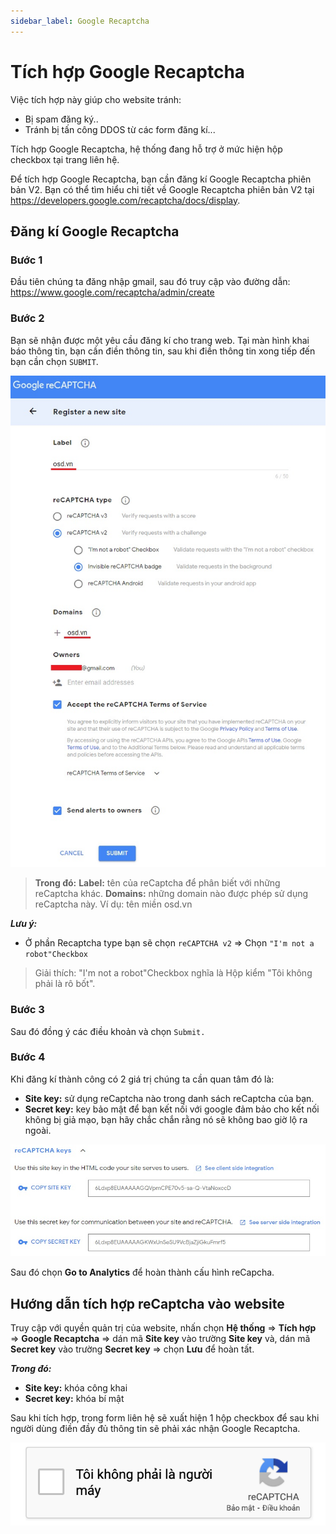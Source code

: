 ```yaml
---
sidebar_label: Google Recaptcha
---
```

# Tích hợp Google Recaptcha

Việc tích hợp này giúp cho website tránh:
* Bị spam đăng ký..
* Tránh bị tấn công DDOS từ các form đăng kí...

Tích hợp Google Recaptcha, hệ thống đang hỗ trợ ở mức hiện hộp checkbox tại trang liên hệ.

Để tích hợp Google Recaptcha, bạn cần đăng kí Google Recaptcha phiên bản V2. Bạn có thể tìm hiểu chi tiết về Google Recaptcha phiên bản V2 tại https://developers.google.com/recaptcha/docs/display.

## Đăng kí Google Recaptcha 

### Bước 1
Đầu tiên chúng ta đăng nhập gmail, sau đó truy cập vào đường dẫn: https://www.google.com/recaptcha/admin/create

### Bước 2
Bạn sẽ nhận được một yêu cầu đăng kí cho trang web. Tại màn hình khai báo thông tin, bạn cần điền thông tin, sau khi điền thông tin xong tiếp đến bạn cần chọn `SUBMIT`.

![Khai báo recaptcha](img/recapcha-1.jpeg)

> **Trong đó:** 
> **Label:** tên của reCaptcha để phân biết với những reCaptcha khác.
**Domains:** những domain nào được phép sử dụng reCaptcha này. Ví dụ: tên miền osd.vn

***Lưu ý:***
* Ở phần Recaptcha type bạn sẽ chọn `reCAPTCHA v2` => Chọn `"I'm not a robot"Checkbox` 
> Giải thích: "I'm not a robot"Checkbox nghĩa là Hộp kiểm "Tôi không phải là rô bốt".

### Bước 3
Sau đó đồng ý các điều khoản và chọn `Submit.`

### Bước 4
Khi đăng kí thành công có 2 giá trị chúng ta cần quan tâm đó là:
* **Site key:** sử dụng reCaptcha nào trong danh sách reCaptcha của bạn.
* **Secret key:** key bảo mật để bạn kết nối với google đảm bảo cho kết nối không bị giả mạo, bạn hãy chắc chắn rằng nó sẽ không bao giờ lộ ra ngoài.

![Mã khóa secret key và site key](img/re-capcha-2.jpeg)

Sau đó chọn **Go to Analytics** để hoàn thành cấu hình reCapcha.

## Hướng dẫn tích hợp reCaptcha vào website

Truy cập với quyền quản trị của website, nhấn chọn **Hệ thống** => **Tích hợp** => **Google Recaptcha** => dán mã **Site key** vào trường **Site key** và, dán mã **Secret key** vào trường **Secret key** => chọn **Lưu** để hoàn tất.

***Trong đó:***
* **Site key:** khóa công khai
* **Secret key:** khóa bí mật

Sau khi tích hợp, trong form liên hệ sẽ xuất hiện 1 hộp checkbox để sau khi người dùng điền đầy đủ thông tin sẽ phải xác nhận Google Recaptcha.

![Xác nhận Google Recaptcha](img/re-capcha-3.jpg)
